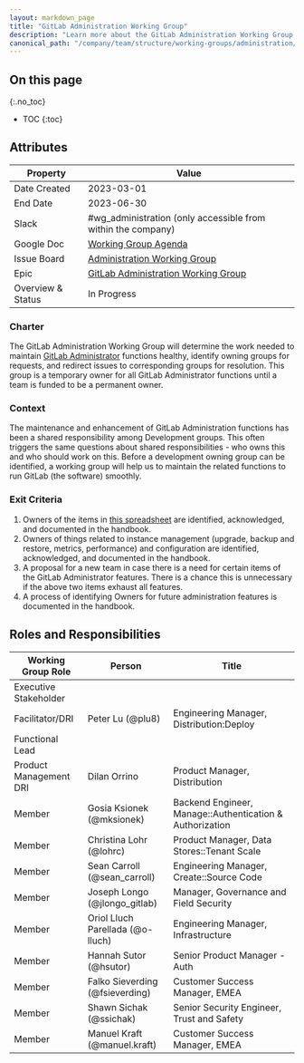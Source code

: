 ```yaml
---
layout: markdown_page
title: "GitLab Administration Working Group"
description: "Learn more about the GitLab Administration Working Group attributes, goals, roles and responsibilities."
canonical_path: "/company/team/structure/working-groups/administration/"
---
```


## On this page
{:.no_toc}

- TOC
{:toc}

## Attributes

| Property       | Value                                                        |
| -------------- | ------------------------------------------------------------ |
| Date Created   | 2023-03-01                                                   |
| End Date       | 2023-06-30                                                   |
| Slack          | #wg_administration (only accessible from within the company) |
| Google Doc     | [Working Group Agenda](https://docs.google.com/document/d/1WKxclMpCIXzXJUcQ0WfsjT_x8ytXuw40KHCoR2LUMzk/edit# )|
| Issue Board    | [Administration Working Group](https://gitlab.com/groups/gitlab-org/-/boards/5461629?label_name[]=WorkingGroup%3A%3AAdministration) |
| Epic           | [GitLab Administration Working Group](https://gitlab.com/groups/gitlab-org/-/epics/10067) |
| Overview & Status | In Progress |

### Charter

The GitLab Administration Working Group will determine the work needed to maintain [GitLab Administrator](https://docs.gitlab.com/ee/administration/) functions healthy, identify owning groups for requests, and redirect issues to corresponding groups for resolution. This group is a temporary owner for all GitLab Administrator functions until a team is funded to be a permanent owner.

### Context

The maintenance and enhancement of GitLab Administration functions has been a shared responsibility among Development groups. This often triggers the same questions about shared responsibilities - who owns this and who should work on this. Before a development owning group can be identified, a working group will help us to maintain the related functions to run GitLab (the software) smoothly.

### Exit Criteria 

1. Owners of the items in [this spreadsheet](https://docs.google.com/spreadsheets/d/1Qz8BCuop-M_s6xF5CEpdHWAjgPAY8NAX3PHLzm90m_4/edit#gid=0) are identified, acknowledged, and documented in the handbook.
2. Owners of things related to instance management (upgrade, backup and restore, metrics, performance) and configuration are identified, acknowledged, and documented in the handbook.
3. A proposal for a new team in case there is a need for certain items of the GitLab Administrator features. There is a chance this is unnecessary if the above two items exhaust all features.
4. A process of identifying Owners for future administration features is documented in the handbook.

## Roles and Responsibilities

| Working Group Role                       | Person                           | Title                                                           |
|------------------------------------------|----------------------------------|-----------------------------------------------------------------|
| Executive Stakeholder                    |                                  |                                                                 |
| Facilitator/DRI                          |                                  Peter Lu (@plu8) |                                                               Engineering Manager, Distribution:Deploy |
| Functional Lead                          |                                  |                                                                 |
| Product Management DRI                   | Dilan Orrino                     |  Product Manager, Distribution                                  |
| Member                                   | Gosia Ksionek (@mksionek)        |  Backend Engineer, Manage::Authentication & Authorization                      |
| Member                                   | Christina Lohr (@lohrc)        |  Product Manager, Data Stores::Tenant Scale                      |
| Member                                   | Sean Carroll (@sean_carroll)     | Engineering Manager, Create::Source Code                        |
| Member                                   | Joseph Longo (@jlongo_gitlab)  | Manager, Governance and Field Security |
| Member                                   | Oriol Lluch Parellada (@o-lluch)  | Engineering Manager, Infrastructure |
| Member                                   | Hannah Sutor (@hsutor)  | Senior Product Manager - Auth |
| Member                                   | Falko Sieverding (@fsieverding)  | Customer Success Manager, EMEA |
| Member                                   | Shawn Sichak (@ssichak)  | Senior Security Engineer, Trust and Safety |
| Member                                   | Manuel Kraft (@manuel.kraft)  | Customer Success Manager, EMEA |

